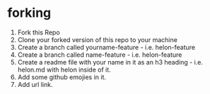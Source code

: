 # forking

1. Fork this Repo
2. Clone your forked version of this repo to your machine
3. Create a branch called yourname-feature - i.e. helon-feature
3. Create a branch called name-feature - i.e. helon-feature
4. Create a readme file with your name in it as an h3 heading - i.e. helon.md with helon inside of it. 
5. Add some github emojies in it. 
6. Add url link. 
